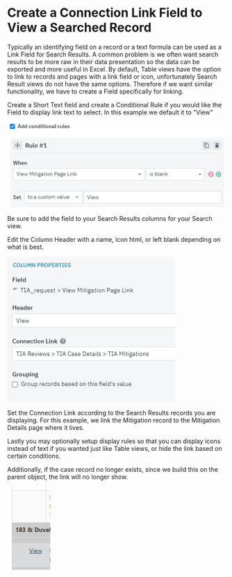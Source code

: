# Create a Connection Link Field to View a Searched Record

Typically an identifying field on a record or a text formula can be used as a Link Field for Search Results. A common problem is we often want search results to be more raw in their data presentation so the data can be exported and more useful in Excel. By default, Table views have the option to link to records and pages with a link field or icon, unfortunately Search Result views do not have the same options. Therefore if we want similar functionality, we have to create a Field specifically for linking.

Create a Short Text field and create a Conditional Rule if you would like the Field to display link text to select. In this example we default it to "View"

![](<../../../.gitbook/assets/image (204).png>)

Be sure to add the field to your Search Results columns for your Search view.

Edit the Column Header with a name, icon html, or left blank depending on what is best.

![](<../../../.gitbook/assets/image (203).png>)

Set the Connection Link according to the Search Results records you are displaying. For this example, we link the Mitigation record to the Mitigation Details page where it lives.

Lastly you may optionally setup display rules so that you can display icons instead of text if you wanted just like Table views, or hide the link based on certain conditions.

Additionally, if the case record no longer exists, since we build this on the parent object, the link will no longer show.

![](<../../../.gitbook/assets/image (208).png>)

